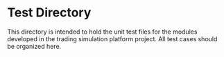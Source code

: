 # Test Directory

This directory is intended to hold the unit test files for the modules developed in the trading simulation platform project. All test cases should be organized here.